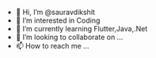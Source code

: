 - 👋 Hi, I’m @sauravdikshit
- 👀 I’m interested in Coding
- 🌱 I’m currently learning Flutter,Java,.Net
- 💞️ I’m looking to collaborate on ...
- 📫 How to reach me ...

<!---
sauravdikshit/sauravdikshit is a ✨ special ✨ repository because its `README.md` (this file) appears on your GitHub profile.
You can click the Preview link to take a look at your changes.
--->
